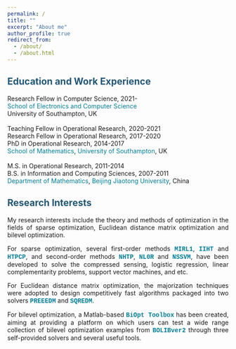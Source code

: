 ```yaml
---
permalink: /
title: ""
excerpt: "About me"
author_profile: true
redirect_from: 
  - /about/
  - /about.html
---
```



<span style="color:#225675">Education and Work Experience</span>
---
Research Fellow in Computer Science, 2021- <br>
<a style="text-decoration:none; color:#007D98" href='https://www.ecs.soton.ac.uk/' target="_blank">School of Electronics and Computer Science</a><br>
University of Southampton, UK  <br>
<br>
Teaching Fellow in Operational Research, 2020-2021 <br>
Research Fellow in Operational Research, 2017-2020<br>
PhD in  Operational Research, 2014-2017 <br>
<a style="text-decoration:none; color:#007D98" href='https://www.southampton.ac.uk/maths' target="_blank">School of Mathematics</a>, <a style="text-decoration:none; color:#007D98" href='https://www.southampton.ac.uk/' target="_blank">University of Southampton</a>, UK <br>
<br>
M.S. in Operational Research, 2011-2014 <br>
B.S. in Information and Computing Sciences, 2007-2011 <br>
<a style="text-decoration:none; color:#007D98" href='http://en.sci.njtu.edu.cn/Department/DepartmentofMathematics/index.htm' target="_blank">Department of Mathematics</a>, <a style="text-decoration:none; color:#007D98" href='http://en.njtu.edu.cn/' target="_blank">Beijing Jiaotong University</a>, China 

<span style="color:#225675">Research Interests</span>
---

<p><div style="text-align:justify;"> 
My research interests include the theory and methods of optimization in the fields of sparse optimization,  Euclidean distance matrix optimization and bilevel
  optimization. </div></p> 
  
<p><div style="text-align:justify"> 
 For sparse  optimization, several first-order methods <a style="font-weight: bold; font-family:'Courier New'; text-decoration:none; color:#007D98" href="https://github.com/ShenglongZhou/MIRL1" target="_blank">MIRL1</a>, <a style="font-weight: bold; font-family:'Courier New'; text-decoration:none; color:#007D98" href="https://github.com/ShenglongZhou/IIHT" target="_blank">IIHT</a> and <a style="font-weight: bold; font-family:'Courier New'; text-decoration:none; color:#007D98" href="https://github.com/ShenglongZhou/HTPCP" target="_blank">HTPCP</a>, and second-order methods  <a style="font-weight: bold; font-family:'Courier New'; text-decoration:none; color:#007D98" href="https://github.com/ShenglongZhou/NHTPver2" target="_blank">NHTP</a>, <a style="font-weight: bold; font-family:'Courier New'; text-decoration:none; color:#007D98" href="https://github.com/ShenglongZhou/NHTPver2" target="_blank">NL0R</a> and <a style="font-weight: bold; font-family:'Courier New'; text-decoration:none; color:#007D98" href="https://github.com/ShenglongZhou/NHTPver2" target="_blank">NSSVM</a>, have been developed to solve the compressed sensing, logistic regression, linear complementarity problems, support vector machines, and etc.  
</div></p>

<p><div style="text-align:justify">
 For Euclidean distance matrix optimization, the majorization techniques were adopted to design competitively fast algorithms packaged into two solvers <a style="font-weight: bold; font-family:'Courier New'; text-decoration:none; color:#007D98" href="https://github.com/ShenglongZhou/PREEEDM" target="_blank">PREEEDM</a> and <a style="font-weight: bold; font-family:'Courier New'; text-decoration:none; color:#007D98" href="https://github.com/ShenglongZhou/SQREDM" target="_blank">SQREDM</a>. 
</div></p>

 <p><div style="text-align:justify">
 For bilevel optimization, a Matlab-based <a style="font-weight: bold; font-family:'Courier New'; text-decoration:none;  color:#007D98" href="https://biopt.github.io/" target="_blank">BiOpt Toolbox</a> has been created, aiming at providing a platform on which users can test a wide range collection of bilevel optimization examples from <a style="font-weight: bold; font-family:'Courier New'; text-decoration:none;  color:#007D98" href="https://biopt.github.io/" target="_blank">BOLIBver2</a> through three self-provided solvers and several useful tools. 
</div></p>
